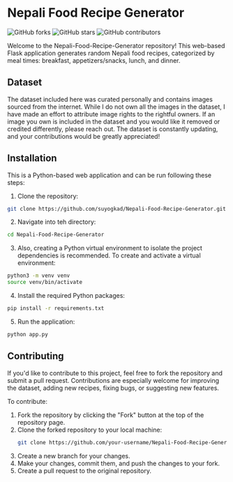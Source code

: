 # Nepali Food Recipe Generator

![GitHub forks](https://img.shields.io/github/forks/suyogkad/Nepali-Food-Recipe-Generator)
![GitHub stars](https://img.shields.io/github/stars/suyogkad/Nepali-Food-Recipe-Generator)
![GitHub contributors](https://img.shields.io/github/contributors/suyogkad/Nepali-Food-Recipe-Generator)

Welcome to the Nepali-Food-Recipe-Generator repository! This web-based Flask application generates random Nepali food recipes, categorized by meal times: breakfast, appetizers/snacks, lunch, and dinner.

## Dataset

The dataset included here was curated personally and contains images sourced from the internet. While I do not own all the images in the dataset, I have made an effort to attribute image rights to the rightful owners. If an image you own is included in the dataset and you would like it removed or credited differently, please reach out. The dataset is constantly updating, and your contributions would be greatly appreciated!

## Installation

This is a Python-based web application and can be run following these steps:

1. Clone the repository:
```bash
git clone https://github.com/suyogkad/Nepali-Food-Recipe-Generator.git
```

2. Navigate into teh directory:
```bash
cd Nepali-Food-Recipe-Generator
```

3. Also, creating a Python virtual environment to isolate the project dependencies is recommended. To create and activate a virtual environment:
```bash
python3 -m venv venv
source venv/bin/activate
```

4. Install the required Python packages:
```bash
pip install -r requirements.txt
```

5. Run the application:
```bash
python app.py
```

## Contributing

If you'd like to contribute to this project, feel free to fork the repository and submit a pull request. Contributions are especially welcome for improving the dataset, adding new recipes, fixing bugs, or suggesting new features.

To contribute:

1. Fork the repository by clicking the "Fork" button at the top of the repository page.
2. Clone the forked repository to your local machine:
   ```bash
   git clone https://github.com/your-username/Nepali-Food-Recipe-Generator.git
   ```
3. Create a new branch for your changes.
4. Make your changes, commit them, and push the changes to your fork.
5. Create a pull request to the original repository.

